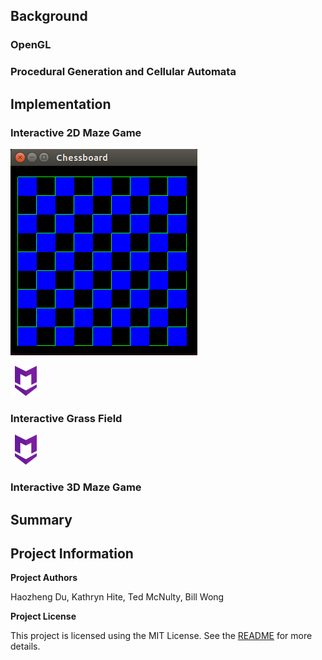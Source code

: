 

## Background

### OpenGL

### Procedural Generation and Cellular Automata


## Implementation

### Interactive 2D Maze Game

![Loading Maze Game Demo ...](https://github.com/tedmcn/SoftSysGraphicalGrapes/blob/master/reports/images/Selection_002.png "2D Infinite Maze Demo")

![Loading Maze Generation Demo ...](https://github.com/adam-p/markdown-here/raw/master/src/common/images/icon48.png "Maze Generation with Player Motion")

### Interactive Grass Field

![alt text](https://github.com/adam-p/markdown-here/raw/master/src/common/images/icon48.png "Logo Title Text 1")

### Interactive 3D Maze Game

## Summary


## Project Information

**Project Authors**

Haozheng Du, Kathryn Hite, Ted McNulty, Bill Wong

**Project License**

This project is licensed using the MIT License.  See the [README](https://github.com/tedmcn/SoftSysGraphicalGrapes/blob/master/README.md) for more details.